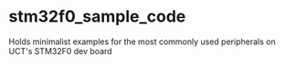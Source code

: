 stm32f0_sample_code
===================

Holds minimalist examples for the most commonly used peripherals on UCT's STM32F0 dev board
